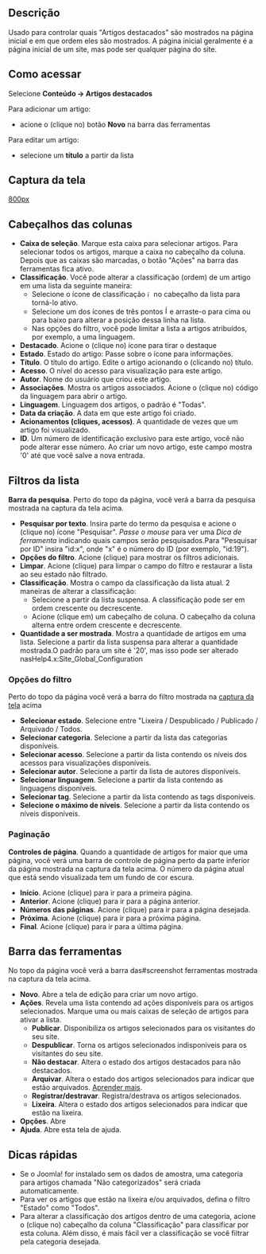 <!-- Filename: Help4.x:Articles:_Featured / Display title:   Artigos: Destacados -->

## Descrição

Usado para controlar quais "Artigos destacados" são mostrados na página
inicial e em que ordem eles são mostrados. A página inicial geralmente é
a página inicial de um site, mas pode ser qualquer página do site.

## Como acessar
Selecione **Conteúdo → Artigos destacados**

Para adicionar um artigo:

- acione o (clique no) botão **Novo** na barra das ferramentas

Para editar um artigo:

- selecione um **título** a partir da lista

## Captura da tela

<a
href="https://docs.joomla.org/index.php?title=Special:Upload&amp;wpDestFile=Help-4x-Content-Featured-Articles-screen-pt-br.png"
class="new"
title="File:Help-4x-Content-Featured-Articles-screen-pt-br.png">800px</a>

## Cabeçalhos das colunas

- **Caixa de seleção**. Marque esta caixa para selecionar artigos. Para
  selecionar todos os artigos, marque a caixa no cabeçalho da coluna.
  Depois que as caixas são marcadas, o botão "Ações" na barra das
  ferramentas fica ativo.
- **Classificação**. Você pode alterar a classificação (ordem) de um
  artigo em uma lista da seguinte maneira:
  - Selecione o ícone de classificação <img
    src="https://docs.joomla.org/images/thumb/7/79/Help-4x-Ordering-colheader-icon.png/9px-Help-4x-Ordering-colheader-icon.png"
    decoding="async"
    srcset="https://docs.joomla.org/images/thumb/7/79/Help-4x-Ordering-colheader-icon.png/14px-Help-4x-Ordering-colheader-icon.png 1.5x, https://docs.joomla.org/images/7/79/Help-4x-Ordering-colheader-icon.png 2x"
    data-file-width="18" data-file-height="23" width="9" height="12"
    alt="ícone de classificação" /> no cabeçalho da lista para torná-lo
    ativo.
  - Selecione um dos ícones de três pontos <img
    src="https://docs.joomla.org/images/thumb/a/a0/Help-4x-Ordering-colheader-grab-bar-icon.png/5px-Help-4x-Ordering-colheader-grab-bar-icon.png"
    decoding="async"
    srcset="https://docs.joomla.org/images/thumb/a/a0/Help-4x-Ordering-colheader-grab-bar-icon.png/8px-Help-4x-Ordering-colheader-grab-bar-icon.png 1.5x, https://docs.joomla.org/images/a/a0/Help-4x-Ordering-colheader-grab-bar-icon.png 2x"
    data-file-width="9" data-file-height="27" width="5" height="15"
    alt="Ícone de três pontos" /> e arraste-o para cima ou para baixo
    para alterar a posição dessa linha na lista.
  - Nas opções do filtro, você pode limitar a lista a artigos
    atribuídos, por exemplo, a uma linguagem.
- **Destacado**. Acione o (clique no) ícone para tirar o destaque
- **Estado**. Estado do artigo: Passe sobre o ícone para informações.
- **Título**. O título do artigo. Edite o artigo acionando o (clicando
  no) título.
- **Acesso**. O nível do
  acesso
  para visualização para este artigo.
- **Autor**. Nome do usuário que criou este artigo.
- **Associações**. Mostra os artigos associados. Acione o (clique no)
  código da linguagem para abrir o artigo.
- **Linguagem**. Linguagem dos artigos, o padrão é "Todas".
- **Data da criação**. A data em que este artigo foi criado.
- **Acionamentos (cliques, acessos)**. A quantidade de vezes que um
  artigo foi visualizado.
- **ID**. Um número de identificação exclusivo para este artigo, você
  não pode alterar esse número. Ao criar um novo artigo, este campo
  mostra '0' até que você salve a nova entrada.

## Filtros da lista

**Barra da pesquisa**. Perto do topo da página, você verá a barra da
pesquisa mostrada na captura da tela acima.

- **Pesquisar por texto**. Insira parte do termo da pesquisa e acione o
  (clique no) ícone "Pesquisar". *Passe o mouse* para ver uma *Dica de
  ferramenta* indicando quais campos serão pesquisados.Para "Pesquisar
  por ID" insira "id:x", onde "x" é o número do ID (por exemplo,
  "id:19").
- **Opções do filtro**. Acione (clique) para mostrar os filtros
  adicionais.
- **Limpar**. Acione (clique) para limpar o campo do filtro e restaurar
  a lista ao seu estado não filtrado.
- **Classificação**. Mostra o campo da classificação da lista atual. 2
  maneiras de alterar a classificação:
  - Selecione a partir da lista suspensa. A classificação pode ser em
    ordem crescente ou decrescente.
  - Acione (clique em) um cabeçalho de coluna. O cabeçalho da coluna
    alterna entre ordem crescente e decrescente.
- **Quantidade a ser mostrada**. Mostra a quantidade de artigos em uma
  lista. Selecione a partir da lista suspensa para alterar a quantidade
  mostrada.O padrão para um site é '20', mas isso pode ser alterado
  nasHelp4.x:Site_Global_Configuration

### Opções do filtro

Perto do topo da página você verá a barra do filtro mostrada na [captura
da tela](#screenshot) acima

- **Selecionar estado**. Selecione entre "Lixeira / Despublicado /
  Publicado / Arquivado / Todos.
- **Selecionar categoria**. Selecione a partir da lista das categorias
  disponíveis.
- **Selecionar acesso**. Selecione a partir da lista contendo os níveis
  dos acessos para visualizações disponíveis.
- **Selecionar autor**. Selecione a partir da lista de autores
  disponíveis.
- **Selecionar linguagem**. Selecione a partir da lista contendo as
  linguagens disponíveis.
- **Selecionar tag**. Selecione a partir da lista contendo as tags
  disponíveis.
- **Selecione o máximo de níveis**. Selecione a partir da lista contendo
  os níveis disponíveis.

### Paginação

**Controles de página**. Quando a quantidade de artigos for maior que
uma página, você verá uma barra de controle de página perto da parte
inferior da página mostrada na captura da tela acima. O
número da página atual que está sendo visualizada tem um fundo de cor
escura.

- **Início**. Acione (clique) para ir para a primeira página.
- **Anterior**. Acione (clique) para ir para a página anterior.
- **Números das páginas**. Acione (clique) para ir para a página
  desejada.
- **Próxima**. Acione (clique) para ir para a próxima página.
- **Final**. Acione (clique) para ir para a última página.

## Barra das ferramentas

No topo da página você verá a barra das#screenshot ferramentas mostrada
na captura da tela acima.

- **Novo**. Abre a tela de edição para criar um novo artigo.
- **Ações**. Revela uma lista contendo ad ações disponíveis para os
  artigos selecionados. Marque uma ou mais caixas de seleção de artigos
  para ativar a lista.
  - **Publicar**. Disponibiliza os artigos selecionados para os
    visitantes do seu site.
  - **Despublicar**. Torna os artigos selecionados indisponíveis para os
    visitantes do seu site.
  - **Não destacar**. Altera o estado dos artigos destacados para não
    destacados.
  - **Arquivar**. Altera o estado dos artigos selecionados para indicar
    que estão arquivados. <a
    href="https://docs.joomla.org/index.php?title=J4.x:How_to_Archive_an_Article/pt-br&amp;action=edit&amp;redlink=1"
    class="new"
    title="J4.x:How to Archive an Article/pt-br (page does not exist)">Aprender
    mais</a>.
  - **Registrar/destravar**. Registra/destrava os artigos selecionados.
  - **Lixeira**. Altera o estado dos artigos selecionados para indicar
    que estão na lixeira.
- **Opções**. Abre
- **Ajuda**. Abre esta tela de ajuda.

## Dicas rápidas

- Se o Joomla! for instalado sem os dados de amostra, uma categoria para
  artigos chamada "Não categorizados" será criada automaticamente.
- Para ver os artigos que estão na lixeira e/ou arquivados, defina o
  filtro "Estado" como "Todos".
- Para alterar a classificação dos artigos dentro de uma categoria,
  acione o (clique no) cabeçalho da coluna "Classificação" para
  classificar por esta coluna. Além disso, é mais fácil ver a
  classificação se você filtrar pela categoria desejada.
